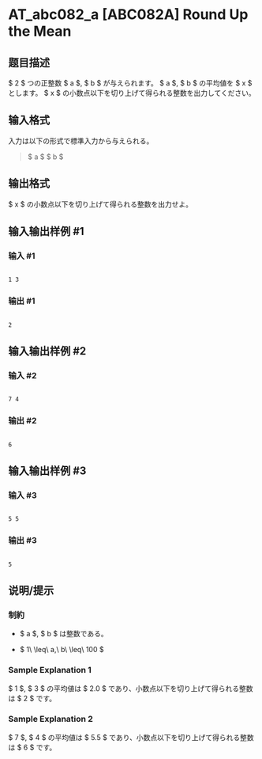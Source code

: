# AT_abc082_a [ABC082A] Round Up the Mean

## 题目描述

[problemUrl]: https://atcoder.jp/contests/abc082/tasks/abc082_a

$ 2 $ つの正整数 $ a $, $ b $ が与えられます。 $ a $, $ b $ の平均値を $ x $ とします。 $ x $ の小数点以下を切り上げて得られる整数を出力してください。

## 输入格式

入力は以下の形式で標準入力から与えられる。

> $ a $ $ b $

## 输出格式

$ x $ の小数点以下を切り上げて得られる整数を出力せよ。

## 输入输出样例 #1

### 输入 #1

```
1 3
```

### 输出 #1

```
2
```

## 输入输出样例 #2

### 输入 #2

```
7 4
```

### 输出 #2

```
6
```

## 输入输出样例 #3

### 输入 #3

```
5 5
```

### 输出 #3

```
5
```

## 说明/提示

### 制約

- $ a $, $ b $ は整数である。
- $ 1\ \leq\ a,\ b\ \leq\ 100 $

### Sample Explanation 1

$ 1 $, $ 3 $ の平均値は $ 2.0 $ であり、小数点以下を切り上げて得られる整数は $ 2 $ です。

### Sample Explanation 2

$ 7 $, $ 4 $ の平均値は $ 5.5 $ であり、小数点以下を切り上げて得られる整数は $ 6 $ です。
